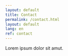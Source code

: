 ```yaml
---
layout: default
title: Contact
permalink: /contact.html
layout: default
lang: en
ref: contact
---
```

Lorem ipsum dolor sit amut.
